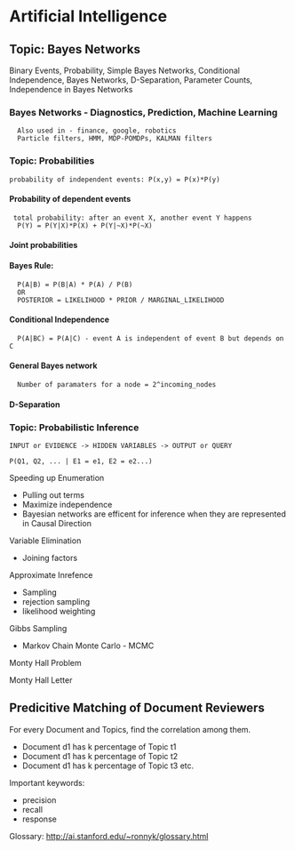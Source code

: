 # Artificial Intelligence

## Topic: Bayes Networks

Binary Events, Probability, Simple Bayes Networks, Conditional Independence,
Bayes Networks, D-Separation, Parameter Counts, Independence in Bayes Networks

### Bayes Networks - Diagnostics, Prediction, Machine Learning

      Also used in - finance, google, robotics
      Particle filters, HMM, MDP-POMDPs, KALMAN filters

### Topic: Probabilities

    probability of independent events: P(x,y) = P(x)*P(y)

#### Probability of dependent events

     total probability: after an event X, another event Y happens
      P(Y) = P(Y|X)*P(X) + P(Y|~X)*P(~X)

#### Joint probabilities

#### Bayes Rule:

      P(A|B) = P(B|A) * P(A) / P(B)
      OR
      POSTERIOR = LIKELIHOOD * PRIOR / MARGINAL_LIKELIHOOD

#### Conditional Independence

      P(A|BC) = P(A|C) - event A is independent of event B but depends on C

#### General Bayes network

      Number of paramaters for a node = 2^incoming_nodes

#### D-Separation
      

### Topic: Probabilistic Inference

    INPUT or EVIDENCE -> HIDDEN VARIABLES -> OUTPUT or QUERY

    P(Q1, Q2, ... | E1 = e1, E2 = e2...) 

Speeding up Enumeration
 * Pulling out terms
 * Maximize independence
 * Bayesian networks are efficent for inference when 
   they are represented in Causal Direction

Variable Elimination
   - Joining factors

Approximate Inrefence
   - Sampling
   - rejection sampling
   - likelihood weighting

Gibbs Sampling
   - Markov Chain Monte Carlo - MCMC

Monty Hall Problem

Monty Hall Letter


## Predicitive Matching of Document Reviewers

For every Document and Topics, find the correlation among them.
 * Document d1 has k percentage of Topic t1
 * Document d1 has k percentage of Topic t2
 * Document d1 has k percentage of Topic t3 etc.

Important keywords:
 * precision
 * recall
 * response

Glossary: <http://ai.stanford.edu/~ronnyk/glossary.html>
